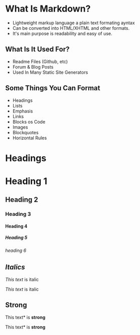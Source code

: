# __What Is Markdown?__
 
* Lightweight markup language a plain text formating ayntax
* Can be converted into HTML/XHTML and other formats.
* It's main purpose is readability and easy of use.

## What Is It Used For? 
* Readme Files (Github, etc)
* Forum & Blog Posts 
* Used In Many Static Site Generators

## Some Things You Can Format 
* Headings 
* Lists
* Emphasis 
* Links 
* Blocks os Code
* Images 
* Blockquotes
* Horizontal Rules

# __Headings__ 
# Heading 1 
## Heading 2
### Heading 3
#### Heading 4
##### Heading 5 
###### heading 6

## _Italics_
*This text* is italic

_This text_ is italic

## **Strong**
This text* is **strong**

This text* is __strong__
